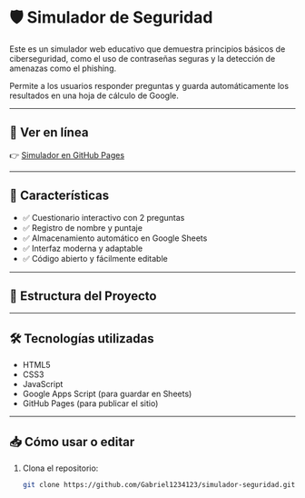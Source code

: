 # 🛡️ Simulador de Seguridad

Este es un simulador web educativo que demuestra principios básicos de ciberseguridad, como el uso de contraseñas seguras y la detección de amenazas como el phishing.

Permite a los usuarios responder preguntas y guarda automáticamente los resultados en una hoja de cálculo de Google.

---

## 🚀 Ver en línea

👉 [Simulador en GitHub Pages](https://gabriel1234123.github.io/simulador-seguridad/)

---

## 🧠 Características

- ✅ Cuestionario interactivo con 2 preguntas
- ✅ Registro de nombre y puntaje
- ✅ Almacenamiento automático en Google Sheets
- ✅ Interfaz moderna y adaptable
- ✅ Código abierto y fácilmente editable

---

## 📂 Estructura del Proyecto



---

## 🛠️ Tecnologías utilizadas

- HTML5
- CSS3
- JavaScript
- Google Apps Script (para guardar en Sheets)
- GitHub Pages (para publicar el sitio)

---

## 📥 Cómo usar o editar

1. Clona el repositorio:
   ```bash
   git clone https://github.com/Gabriel1234123/simulador-seguridad.git

